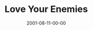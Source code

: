---
layout: message
category: message
series: "Counter-Cultural"
title: "Love Your Enemies"
date: 2001-08-11-00-00
message_id: 320
---